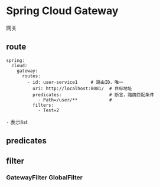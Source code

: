 # Spring Cloud Gateway

网关

## route

```
spring:
  cloud:
    gateway:
      routes:
        - id: user-service1     # 路由ID，唯一
          uri: http://localhost:8081/  # 目标地址
          predicates:                  # 断言，路由匹配条件
            - Path=/user/**            #
          filters:
            - Test=2
```

`-` 表示list

## predicates

## filter

### GatewayFilter  GlobalFilter



